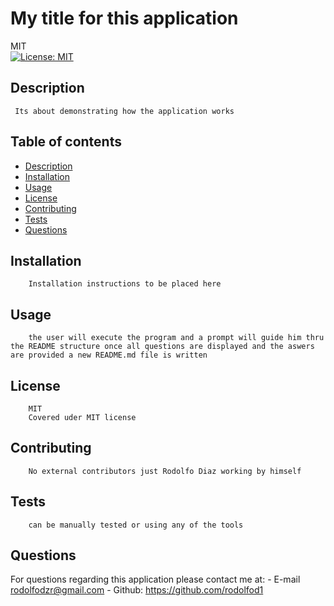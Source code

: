 
# My title for this application 
MIT<br>[![License: MIT](https://img.shields.io/badge/License-MIT-yellow.svg)](https://opensource.org/licenses/MIT)
## Description 
     Its about demonstrating how the application works 
## Table of contents
* [Description](#description)
* [Installation](#installation)
* [Usage](#usage)
* [License](#license)
* [Contributing](#contributing)
* [Tests](#tests)
* [Questions](#questions)

## Installation
        Installation instructions to be placed here
## Usage 
        the user will execute the program and a prompt will guide him thru the README structure once all questions are displayed and the aswers are provided a new README.md file is written 
## License
        MIT
        Covered uder MIT license 
## Contributing
        No external contributors just Rodolfo Diaz working by himself 
## Tests
        can be manually tested or using any of the tools
## Questions
For questions regarding this application please contact me at:
    - E-mail rodolfodzr@gmail.com
    - Github:
    <https://github.com/rodolfod1>

    